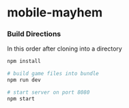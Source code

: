 # mobile-mayhem



### Build Directions

In this order after cloning into a directory

```bash
npm install

# build game files into bundle
npm run dev

# start server on port 8080
npm start
```

